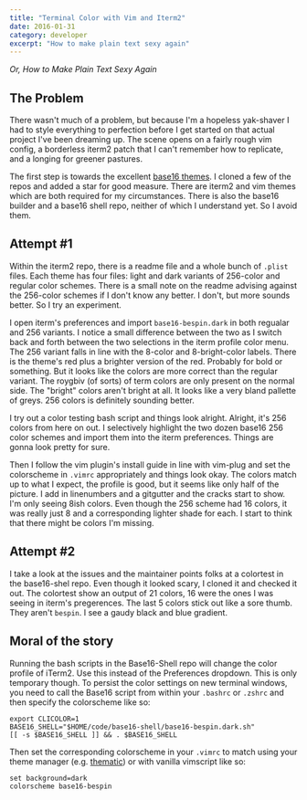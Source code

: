 ```yaml
---
title: "Terminal Color with Vim and Iterm2"
date: 2016-01-31
category: developer
excerpt: "How to make plain text sexy again"
---
```


_Or, How to Make Plain Text Sexy Again_


## The Problem

There wasn't much of a problem, but because I'm a hopeless yak-shaver I had to style everything to perfection before I get started on that actual project I've been dreaming up. The scene opens on a fairly rough vim config, a borderless iterm2 patch that I can't remember how to replicate, and a longing for greener pastures.

The first step is towards the excellent [base16 themes][base16-github]. I cloned a few of the repos and added a star for good measure. There are iterm2 and vim themes which are both required for my circumstances. There is also the base16 builder and a base16 shell repo, neither of which I understand yet. So I avoid them.


## Attempt #1

Within the iterm2 repo, there is a readme file and a whole bunch of `.plist` files. Each theme has four files: light and dark variants of 256-color and regular color schemes. There is a small note on the readme advising against the 256-color schemes if I don't know any better. I don't, but more sounds better. So I try an experiment.

I open iterm's preferences and import `base16-bespin.dark` in both regualar and 256 variants. I notice a small difference between the two as I switch back and forth between the two selections in the iterm profile color menu. The 256 variant falls in line with the 8-color and 8-bright-color labels. There is the theme's red plus a brighter version of the red. Probably for bold or something. But it looks like the colors are more correct than the regular variant. The roygbiv (of sorts) of term colors are only present on the normal side. The "bright" colors aren't bright at all. It looks like a very bland pallette of greys. 256 colors is definitely sounding better.

I try out a color testing bash script and things look alright. Alright, it's 256 colors from here on out. I selectively highlight the two dozen base16 256 color schemes and import them into the iterm preferences. Things are gonna look pretty for sure.

Then I follow the vim plugin's install guide in line with vim-plug and set the colorscheme in `.vimrc` appropriately and things look okay. The colors match up to what I expect, the profile is good, but it seems like only half of the picture. I add in linenumbers and a gitgutter and the cracks start to show. I'm only seeing 8ish colors. Even though the 256 scheme had 16  colors, it was really just 8 and a corresponding lighter shade for each. I start to think that there might be colors I'm missing.


## Attempt #2

I take a look at the issues and the maintainer points folks at a colortest in the base16-shel repo. Even though it looked scary, I cloned it and checked it out. The colortest show an output of 21 colors, 16 were the ones I was seeing in iterm's pregerences. The last 5 colors stick out like a sore thumb. They aren't `bespin`. I see a gaudy black and blue gradient.


## Moral of the story

Running the bash scripts in the Base16-Shell repo will change the color profile of iTerm2. Use this instead of the Preferences dropdown. This is only temporary though. To persist the color settings on new terminal windows, you need to call the Base16 script from within your `.bashrc` or `.zshrc` and then specify the colorscheme like so:

``` vimscript
export CLICOLOR=1
BASE16_SHELL="$HOME/code/base16-shell/base16-bespin.dark.sh"
[[ -s $BASE16_SHELL ]] && . $BASE16_SHELL
```

Then set the corresponding colorscheme in your `.vimrc` to match using your theme manager (e.g. [thematic][]) or with vanilla vimscript like so:

```
set background=dark
colorscheme base16-bespin
```


[base16-github]: https://github.com/chriskempson/base16
[thematic]: http://github.com/reedes/vim-thematic

